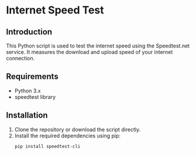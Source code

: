# Internet Speed Test

## Introduction
This Python script is used to test the internet speed using the Speedtest.net service. It measures the download and upload speed of your internet connection.

## Requirements
- Python 3.x
- speedtest library

## Installation
1. Clone the repository or download the script directly.
2. Install the required dependencies using pip:
   ```bash
   pip install speedtest-cli
